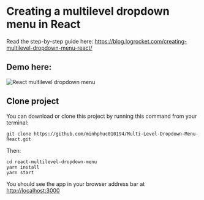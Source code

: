 # Creating a multilevel dropdown menu in React

Read the step-by-step guide here: https://blog.logrocket.com/creating-multilevel-dropdown-menu-react/

## Demo here:

![React multilevel dropdown menu](./images/project_demo.gif)

## Clone project

You can download or clone this project by running this command from your terminal:

```
git clone https://github.com/minhphuc010194/Multi-Level-Dropdown-Menu-React.git
```

Then:

```
cd react-multilevel-dropdown-menu
yarn install
yarn start
```

You should see the app in your browser address bar at [http://localhost:3000](http://localhost:3000)
